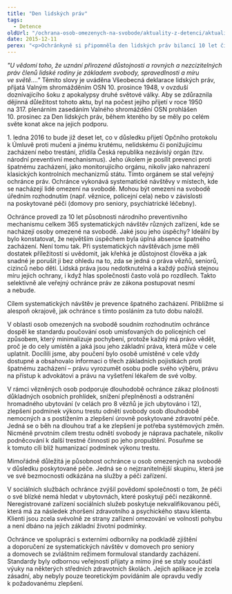 ```yaml
---
title: "Den lidských práv"
tags:
  - Detence
oldUrl: "/ochrana-osob-omezenych-na-svobode/aktuality-z-detenci/aktuality-z-detenci-2015/den-lidskych-prav-1/"
date: 2015-12-11
perex: "<p>Ochránkyně si připomněla den lidských práv bilancí 10 let činnosti národního preventivního mechanismu.</p>"
---
```


<!-- imported from the old website -->

<p><i>&quot;U vědomí toho, že uznání přirozené důstojnosti a rovných a nezcizitelných práv členů lidské rodiny je základem svobody, spravedlnosti a míru ve světě....&quot;</i> Těmito slovy je uváděna Všeobecná deklarace lidských práv, přijatá Valným shromážděním OSN 10. prosince 1948, v ovzduší doznívajícího šoku z apokalypsy druhé světové války. Aby se zdůraznila dějinná důležitost tohoto aktu, byl na počest jejího přijetí v roce 1950 na 317. plenárním zasedáním Valného shromáždění OSN prohlášen 10. prosinec za Den lidských práv, během kterého by se měly po celém světe konat akce na jejich podporu. </p> <p>1. ledna 2016 to bude již deset let, co v důsledku přijetí Opčního protokolu k Úmluvě proti mučení a jinému krutému, nelidskému či ponižujícímu zacházení nebo trestání, zřídila Česká republika nezávislý orgán (tzv. národní preventivní mechanismus). Jeho úkolem je posílit prevenci proti špatnému zacházení, jako monitorujícího orgánu, nikoliv jako nahrazení klasických kontrolních mechanizmů státu. Tímto orgánem se stal veřejný ochránce práv. Ochránce vykonává systematické návštěvy v místech, kde se nacházejí lidé omezení na svobodě. Mohou být omezeni na svobodě úředním rozhodnutím (např. věznice, policejní cela) nebo v závislosti na poskytované péči (domovy pro seniory, psychiatrické léčebny).</p> <p>Ochránce provedl za 10 let působnosti národního preventivního mechanismu celkem 365 systematických návštěv různých zařízení, kde se nacházejí osoby omezené na svobodě. Jaké jsou jeho úspěchy? Ideální by bylo konstatovat, že největším úspěchem byla úplná absence špatného zacházení. Není tomu tak. Při systematických návštěvách jsme měli dostatek příležitostí si uvědomit, jak křehká je důstojnost člověka a jak snadné je porušit ji bez ohledu na to, zda se jedná o práva vězňů, seniorů, cizinců nebo dětí. Lidská práva jsou nedotknutelná a každý požívá stejnou míru jejich ochrany, i když hlas společnosti často volá po rozdílech. Takto selektivně ale veřejný ochránce práv ze zákona postupovat nesmí a nebude. </p> <p>Cílem systematických návštěv je prevence špatného zacházení. Přibližme si alespoň okrajově, jak ochránce s tímto posláním za tuto dobu naložil. </p> <p>V oblasti osob omezených na svobodě soudním rozhodnutím ochránce dospěl ke standardu poučování osob umisťovaných do policejních cel způsobem, který minimalizuje pochybení, protože každý má právo vědět, proč je do cely umístěn a jaká jsou jeho základní práva, která může v cele uplatnit. Docílili jsme, aby poučení bylo osobě umístěné v cele vždy dostupné a obsahovalo informaci o třech základních pojistkách proti špatnému zacházení – právu vyrozumět osobu podle svého výběru, právu na přístup k advokátovi a právu na vyšetření lékařem de své volby. </p> <p>V rámci vězněných osob podporuje dlouhodobě ochránce zákaz plošnosti důkladných osobních prohlídek, snížení přeplněnosti a odstranění hromadného ubytování (v celách pro 8 vězňů je jich ubytováno i 12), zlepšení podmínek výkonu trestu odnětí svobody osob dlouhodobě nemocných a s postižením a zlepšení úrovně poskytované zdravotní péče. Jedná se o běh na dlouhou trať a ke zlepšení je potřeba systémových změn. Nicméně prvotním cílem trestu odnětí svobody je náprava pachatele, nikoliv podněcování k další trestné činnosti po jeho propuštění. Posuňme se k tomuto cíli blíž humanizací podmínek výkonu trestu.</p> <p>Mimořádně důležitá je působnost ochránce u osob omezených na svobodě v důsledku poskytované péče. Jedná se o nejzranitelnější skupinu, která jse ve své bezmocnosti odkázána na služby a péči zařízení. </p> <p>V sociálních službách ochránce zvýšil povědomí společnosti o tom, že péči o své blízké nemá hledat v ubytovnách, které poskytují péči nezákonně. Neregistrované zařízení sociálních služeb poskytuje nekvalifikovanou péči, která má za následek zhoršení zdravotního a psychického stavu klienta. Klienti jsou zcela svévolně ze strany zařízení omezování ve volnosti pohybu a není dbáno na jejich základní životní podmínky.</p> <p>Ochránce ve spolupráci s externími odborníky na podkladě zjištění a doporučení ze systematických návštěv v domovech pro seniory a domovech se zvláštním režimem formuloval standardy zacházení. Standardy byly odbornou veřejností přijaty a mimo jiné se staly součástí výuky na některých středních zdravotních školách. Jejich aplikace je zcela zásadní, aby nebyly pouze teoretickým povídáním ale opravdu vedly k požadovanému zlepšení.</p>
